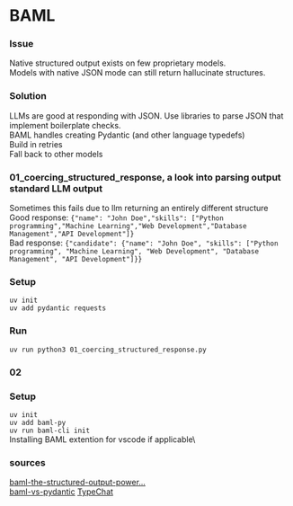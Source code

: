 # BAML 

### Issue
Native structured output exists on few proprietary models.\
Models with native JSON mode can still return hallucinate structures.

### Solution
LLMs are good at responding with JSON. Use libraries to parse JSON that implement boilerplate checks.\
BAML handles creating Pydantic (and other language typedefs)\
Build in retries\
Fall back to other models



### 01_coercing_structured_response, a look into parsing output standard LLM output
Sometimes this fails due to llm returning an entirely different structure\
Good response: `{"name": "John Doe","skills": ["Python programming","Machine Learning","Web Development","Database Management","API Development"]}`\
Bad response: `{"candidate": {"name": "John Doe", "skills": ["Python programming", "Machine Learning", "Web Development", "Database Management", "API Development"]}}`


### Setup
`uv init`\
`uv add pydantic requests`

### Run
`uv run python3 01_coercing_structured_response.py`


### 02


### Setup
`uv init`\
`uv add baml-py`\
`uv run baml-cli init`\
Installing BAML extention for vscode if applicable\



### sources
[baml-the-structured-output-power...](https://medium.com/@manavisrani07/baml-the-structured-output-power-tool-your-llm-workflow-has-been-missing-f326046d019b)\
[baml-vs-pydantic](https://docs.boundaryml.com/guide/comparisons/baml-vs-pydantic)
[TypeChat](https://microsoft.github.io/TypeChat/docs/introduction/)
